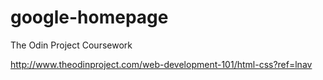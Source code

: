 # google-homepage
The Odin Project Coursework

http://www.theodinproject.com/web-development-101/html-css?ref=lnav
